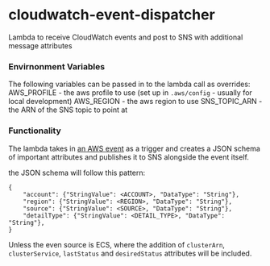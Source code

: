 # cloudwatch-event-dispatcher
Lambda to receive CloudWatch events and post to SNS with additional message attributes

### Envirnonment Variables
The following variables can be passed in to the lambda call as overrides:
AWS_PROFILE - the aws profile to use (set up in `.aws/config` - usually for local development)
AWS_REGION - the aws region to use
SNS_TOPIC_ARN - the ARN of the SNS topic to point at

### Functionality
The lambda takes in [an AWS event](https://docs.aws.amazon.com/AmazonCloudWatch/latest/events/WhatIsCloudWatchEvents.html) as a trigger and creates a JSON schema of important attributes and publishes it to SNS alongside the event itself. 

the JSON schema will follow this pattern:
```
{
    "account": {"StringValue": <ACCOUNT>, "DataType": "String"},
    "region": {"StringValue": <REGION>, "DataType": "String"},
    "source": {"StringValue": <SOURCE>, "DataType": "String"},
    "detailType": {"StringValue": <DETAIL_TYPE>, "DataType": "String"},
}
```

Unless the even source is ECS, where the addition of `clusterArn`, `clusterService`, `lastStatus` and `desiredStatus` attributes will be included.

